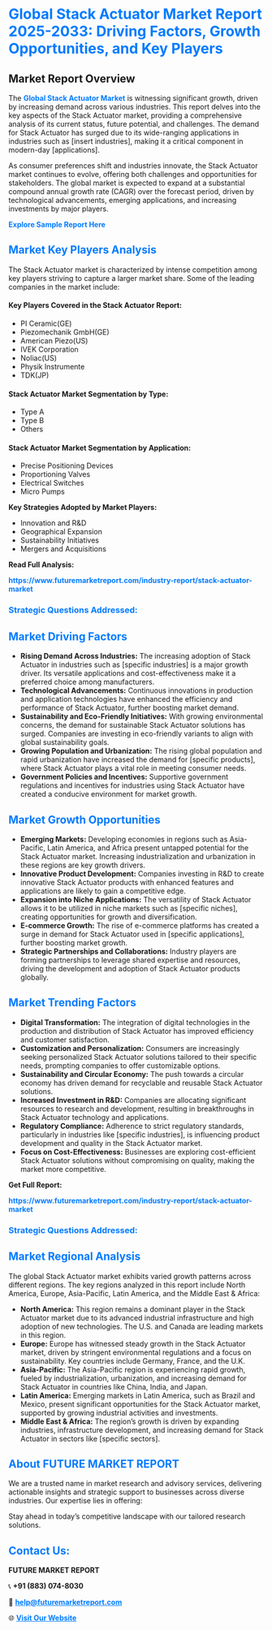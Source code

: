 <h1 style="color: #007BFF;">Global Stack Actuator Market Report 2025-2033: Driving Factors, Growth Opportunities, and Key Players</h1>

<section id="overview">
<h2>Market Report Overview</h2>
<p>The <a href="https://www.futuremarketreport.com/industry-report/stack-actuator-market" style="color: #007BFF; text-decoration: none;"><strong>Global Stack Actuator Market</strong></a> is witnessing significant growth, driven by increasing demand across various industries. This report delves into the key aspects of the Stack Actuator market, providing a comprehensive analysis of its current status, future potential, and challenges. The demand for Stack Actuator has surged due to its wide-ranging applications in industries such as [insert industries], making it a critical component in modern-day [applications].</p>
<p>As consumer preferences shift and industries innovate, the Stack Actuator market continues to evolve, offering both challenges and opportunities for stakeholders. The global market is expected to expand at a substantial compound annual growth rate (CAGR) over the forecast period, driven by technological advancements, emerging applications, and increasing investments by major players.</p>
</section>

<section id="overview">
<p><a href="https://www.futuremarketreport.com/request-sample/reportId=81960" style="color: #007BFF; text-decoration: none;"><strong>Explore Sample Report Here</strong></a></p>
</section>

<section id="key-players">
<h2 style="color: #007BFF;">Market Key Players Analysis</h2>
<p>The Stack Actuator market is characterized by intense competition among key players striving to capture a larger market share. Some of the leading companies in the market include:</p>
<h4>Key Players Covered in the Stack Actuator Report:</h4>
<ul><li>PI Ceramic(GE)</li><li>Piezomechanik GmbH(GE)</li><li>American Piezo(US)</li><li>IVEK Corporation</li><li>Noliac(US)</li><li>Physik Instrumente</li><li>TDK(JP)</li></ul>
<h4>Stack Actuator Market Segmentation by Type:</h4>
<ul><li>Type A</li><li>Type B</li><li>Others</li></ul>

<h4>Stack Actuator Market Segmentation by Application:</h4>
<ul><li>Precise Positioning Devices</li><li>Proportioning Valves</li><li>Electrical Switches</li><li>Micro Pumps</li></ul>
<p><strong>Key Strategies Adopted by Market Players:</strong></p>
<ul>
<li>Innovation and R&D</li>
<li>Geographical Expansion</li>
<li>Sustainability Initiatives</li>
<li>Mergers and Acquisitions</li>
</ul>
</section>

<section>
<p><strong>Read Full Analysis: </strong></p><a href="https://www.futuremarketreport.com/industry-report/stack-actuator-market" style="color: #007BFF; text-decoration: none;"><strong>https://www.futuremarketreport.com/industry-report/stack-actuator-market</strong></a>
<h3 style="color: #007BFF;">Strategic Questions Addressed:</h3>
</section>

<section id="driving-factors">
<h2 style="color: #007BFF;">Market Driving Factors</h2>
<ul>
<li><strong>Rising Demand Across Industries:</strong> The increasing adoption of Stack Actuator in industries such as [specific industries] is a major growth driver. Its versatile applications and cost-effectiveness make it a preferred choice among manufacturers.</li>
<li><strong>Technological Advancements:</strong> Continuous innovations in production and application technologies have enhanced the efficiency and performance of Stack Actuator, further boosting market demand.</li>
<li><strong>Sustainability and Eco-Friendly Initiatives:</strong> With growing environmental concerns, the demand for sustainable Stack Actuator solutions has surged. Companies are investing in eco-friendly variants to align with global sustainability goals.</li>
<li><strong>Growing Population and Urbanization:</strong> The rising global population and rapid urbanization have increased the demand for [specific products], where Stack Actuator plays a vital role in meeting consumer needs.</li>
<li><strong>Government Policies and Incentives:</strong> Supportive government regulations and incentives for industries using Stack Actuator have created a conducive environment for market growth.</li>
</ul>
</section>

<section id="growth-opportunities">
<h2 style="color: #007BFF;">Market Growth Opportunities</h2>
<ul>
<li><strong>Emerging Markets:</strong> Developing economies in regions such as Asia-Pacific, Latin America, and Africa present untapped potential for the Stack Actuator market. Increasing industrialization and urbanization in these regions are key growth drivers.</li>
<li><strong>Innovative Product Development:</strong> Companies investing in R&D to create innovative Stack Actuator products with enhanced features and applications are likely to gain a competitive edge.</li>
<li><strong>Expansion into Niche Applications:</strong> The versatility of Stack Actuator allows it to be utilized in niche markets such as [specific niches], creating opportunities for growth and diversification.</li>
<li><strong>E-commerce Growth:</strong> The rise of e-commerce platforms has created a surge in demand for Stack Actuator used in [specific applications], further boosting market growth.</li>
<li><strong>Strategic Partnerships and Collaborations:</strong> Industry players are forming partnerships to leverage shared expertise and resources, driving the development and adoption of Stack Actuator products globally.</li>
</ul>
</section>

<section id="trending-factors">
<h2 style="color: #007BFF;">Market Trending Factors</h2>
<ul>
<li><strong>Digital Transformation:</strong> The integration of digital technologies in the production and distribution of Stack Actuator has improved efficiency and customer satisfaction.</li>
<li><strong>Customization and Personalization:</strong> Consumers are increasingly seeking personalized Stack Actuator solutions tailored to their specific needs, prompting companies to offer customizable options.</li>
<li><strong>Sustainability and Circular Economy:</strong> The push towards a circular economy has driven demand for recyclable and reusable Stack Actuator solutions.</li>
<li><strong>Increased Investment in R&D:</strong> Companies are allocating significant resources to research and development, resulting in breakthroughs in Stack Actuator technology and applications.</li>
<li><strong>Regulatory Compliance:</strong> Adherence to strict regulatory standards, particularly in industries like [specific industries], is influencing product development and quality in the Stack Actuator market.</li>
<li><strong>Focus on Cost-Effectiveness:</strong> Businesses are exploring cost-efficient Stack Actuator solutions without compromising on quality, making the market more competitive.</li>
</ul>
</section>

<section>
<p><strong>Get Full Report: </strong></p><a href="https://www.futuremarketreport.com/industry-report/stack-actuator-market" style="color: #007BFF; text-decoration: none;"><strong>https://www.futuremarketreport.com/industry-report/stack-actuator-market</strong></a>
<h3 style="color: #007BFF;">Strategic Questions Addressed:</h3>
</section>


<section id="regional-analysis">
<h2 style="color: #007BFF;">Market Regional Analysis</h2>
<p>The global Stack Actuator market exhibits varied growth patterns across different regions. The key regions analyzed in this report include North America, Europe, Asia-Pacific, Latin America, and the Middle East & Africa:</p>
<ul>
<li><strong>North America:</strong> This region remains a dominant player in the Stack Actuator market due to its advanced industrial infrastructure and high adoption of new technologies. The U.S. and Canada are leading markets in this region.</li>
<li><strong>Europe:</strong> Europe has witnessed steady growth in the Stack Actuator market, driven by stringent environmental regulations and a focus on sustainability. Key countries include Germany, France, and the U.K.</li>
<li><strong>Asia-Pacific:</strong> The Asia-Pacific region is experiencing rapid growth, fueled by industrialization, urbanization, and increasing demand for Stack Actuator in countries like China, India, and Japan.</li>
<li><strong>Latin America:</strong> Emerging markets in Latin America, such as Brazil and Mexico, present significant opportunities for the Stack Actuator market, supported by growing industrial activities and investments.</li>
<li><strong>Middle East & Africa:</strong> The region’s growth is driven by expanding industries, infrastructure development, and increasing demand for Stack Actuator in sectors like [specific sectors].</li>
</ul>
</section>

<footer>
<h2 style="color: #007BFF;">About FUTURE MARKET REPORT</h2>
<p>We are a trusted name in market research and advisory services, delivering actionable insights and strategic support to businesses across diverse industries. Our expertise lies in offering:</p>

<p>Stay ahead in today’s competitive landscape with our tailored research solutions.</p>

<h2 style="color: #007BFF;">Contact Us:</h2>
<p><strong>FUTURE MARKET REPORT</strong></p>
<p>📞 <strong>+91 (883) 074-8030</strong></p>
<p>📧 <strong><a href="mailto:help@futuremarketreport.com" style="color: #007BFF;">help@futuremarketreport.com</a></strong></p>
<p>🌐 <strong><a href="https://www.futuremarketreport.com/" style="color: #007BFF;">Visit Our Website</a></strong></p>
</footer>